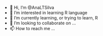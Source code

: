 - 👋 Hi, I’m @AnaLTSilva
- 👀 I’m interested in learning R language
- 🌱 I’m currently learning, or trying to learn, R 
- 💞️ I’m looking to collaborate on ...
- 📫 How to reach me ...

<!---
AnaLTSilva/AnaLTSilva is a ✨ special ✨ repository because its `README.md` (this file) appears on your GitHub profile.
You can click the Preview link to take a look at your changes.
--->
